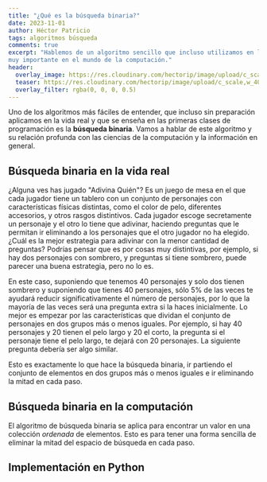 ```yaml
---
title: "¿Qué es la búsqueda binaria?"
date: 2023-11-01
author: Héctor Patricio
tags: algoritmos búsqueda
comments: true
excerpt: "Hablemos de un algoritmo sencillo que incluso utilizamos en la vida real pero que es
muy importante en el mundo de la computación."
header:
  overlay_image: https://res.cloudinary.com/hectorip/image/upload/c_scale,w_1400/v1729489258/nastya-kvokka-Ifk3WssHNRw-unsplash_m2u7vh.jpg
  teaser: https://res.cloudinary.com/hectorip/image/upload/c_scale,w_400/v1729489258/nastya-kvokka-Ifk3WssHNRw-unsplash_m2u7vh.jpg
  overlay_filter: rgba(0, 0, 0, 0.5)
---
```


Uno de los algoritmos más fáciles de entender, que incluso sin preparación
aplicamos en la vida real y que se enseña en las primeras clases de programación
es la **búsqueda binaria**. Vamos a hablar de este algoritmo y su relación
profunda con las ciencias de la computación y la información en general.

## Búsqueda binaria en la vida real

¿Alguna ves has jugado "Adivina Quién"? Es un juego de mesa en el
que cada jugador tiene un tablero con un conjunto de personajes con
características físicas distintas, como el color de pelo, diferentes
accesorios, y otros rasgos distintivos. Cada jugador escoge secretamente
un personaje y el otro lo tiene que adivinar, haciendo preguntas que
le permitan ir eliminando a los personajes que el otro jugador no ha elegido.
¿Cuál es la mejor estrategia para adivinar con la menor cantidad de
preguntas? Podrías pensar que es por cosas muy distintivas, por ejemplo,
si hay dos personajes con sombrero, y preguntas si tiene sombrero, puede
parecer una buena estrategia, pero no lo es.

En este caso, suponiendo que tenemos 40 personajes y solo dos tienen sombrero y
suponiendo que tienes 40 personajes, sólo 5% de las veces te ayudará reducir
significativamente el número de personajes, por lo que la mayoría de las veces
será una pregunta extra si la haces inicialmente. Lo mejor es empezar por las
características que dividan el conjunto de personajes en dos grupos más o menos
iguales. Por ejemplo, si hay 40 personajes y 20 tienen el pelo largo y 20 el corto,
la pregunta si el personaje tiene el pelo largo, te dejará con 20 personajes.
La siguiente pregunta debería ser algo similar.

Esto es exactamente lo que hace la búsqueda binaria, ir partiendo el conjunto
de elementos en dos grupos más o menos iguales e ir eliminando la mitad en cada
paso.

## Búsqueda binaria en la computación

El algoritmo de búsqueda binaria se aplica para encontrar un valor en una
colección _ordenada_ de elementos. Esto es para tener una forma sencilla de
eliminar la mitad del espacio de búsqueda en cada paso.

## Implementación en Python
